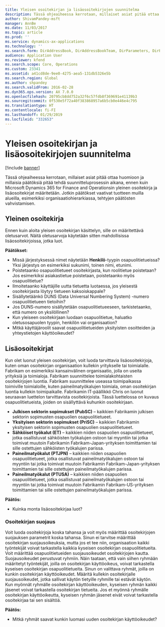 ```yaml
---
title: Yleisen osoitekirjan ja lisäosoitekirjojen suunnitelma
description: Tässä ohjeaiheessa kerrotaan, millaiset asiat pitää ottaa huomioon ja millaisia päätöksiä pitää tehdä suunnitteluprosessin aikana, ennen kuin Microsoft Dynamics 365 for Finance and Operationsin yleinen osoitekirja ja lisäosoitekirjat määritetään. Jotkin päätökset vaativat tuotteen muilla alueilla, esimerkiksi organisaatiohierarkiassa, tehtyjen päätösten vahvistamisen.
author: ShivamPandey-msft
manager: AnnBe
ms.date: 11/03/2017
ms.topic: article
ms.prod: ''
ms.service: dynamics-ax-applications
ms.technology: ''
ms.search.form: DirAddressBook, DirAddressBookTeam, DirParameters, DirPartyTable
audience: Application User
ms.reviewer: kfend
ms.search.scope: Core, Operations
ms.custom: 23341
ms.assetid: a41cd8de-9ee0-4275-aea5-131db5326e5b
ms.search.region: Global
ms.author: shpandey
ms.search.validFrom: 2016-02-28
ms.dyn365.ops.version: AX 7.0.0
ms.openlocfilehash: 20795cb8dd752a32f6c57fdb8f369691e41139b3
ms.sourcegitcommit: 0f530e5f72a40f383868957a6b5cb0e446e4c795
ms.translationtype: HT
ms.contentlocale: fi-FI
ms.lasthandoff: 01/29/2019
ms.locfileid: "332653"
---
```

# <a name="plan-for-the-global-address-book-and-other-address-books"></a>Yleisen osoitekirjan ja lisäosoitekirjojen suunnitelma

[!include [banner](../includes/banner.md)]

Tässä ohjeaiheessa kerrotaan, millaiset asiat pitää ottaa huomioon ja millaisia päätöksiä pitää tehdä suunnitteluprosessin aikana, ennen kuin Microsoft Dynamics 365 for Finance and Operationsin yleinen osoitekirja ja lisäosoitekirjat määritetään. Jotkin päätökset vaativat tuotteen muilla alueilla, esimerkiksi organisaatiohierarkiassa, tehtyjen päätösten vahvistamisen.

## <a name="global-address-book"></a>Yleinen osoitekirja

Ennen kuin aloita yleisen osoitekirjan käsittelyn, sille on määritettävä oletusarvot. Näitä oletusarvoja käytetään sitten mahdollisissa lisäosoitekirjoissa, jotka luot.

**Päätökset:**

- Missä järjestyksessä nimet näytetään **Henkilö**-tyypin osapuolitietueissa? Yksi järjestys on esimerkiksi sukunimi, toinen nimi, etunimi.
- Poistetaanko osapuolitietueet osoitekirjasta, kun roolitietue poistetaan? Jos esimerkiksi asiakastietue poistetaan, poistetaanko myös osapuolitietue?
- Ilmoitetaanko käyttäjille uutta tietuetta luotaessa, jos yleisestä osoitekirjasta löytyy tietueen kaksoiskappale?
- Sisällytetäänkö DUNS (Data Universal Numbering System) -numero osapuolitietueen tietoihin?
- Jos DUNS-numero sisällytetään osapuolitietueeseen, tarkistetaanko, että numero on yksilöllinen?
- Kun yleiseen osoitekirjaan luodaan osapuolitietue, haluatko oletusosapuolen tyypin, henkilön vai organisaation?
- Mitkä käyttäjäroolit saavat osapuolitietueiden yksityisten osoitteiden ja yhteystietojen käyttöoikeudet?

## <a name="additional-address-books"></a>Lisäosoitekirjat

Kun olet luonut yleisen osoitekirjan, voit luoda tarvittavia lisäosoitekirjoja, kuten oman osoitekirjan organisaation kullekin yritykselle tai toimialalle. Fabrikam on esimerkiksi kansainvälinen organisaatio, jolla on useita yrityksiä ja toimialoja. Fabrikam suunnittelee toimialakohtaisten osoitekirjojen luontia. Fabrikam suunnittelee useassa toimipaikassa toimiville toimialoille, kuten paineilmatyökalujen toimiala, oman osoitekirjan luontia kullekin toimipaikalle. Fabrikamin IT-päällikkö Chris on luonut seuraavan luettelon tarvittavista osoitekirjoista. Tässä luettelossa on kuvaus osapuolitietueista, joiden on sisällyttävä kuhunkin osoitekirjaan.

- **Julkisen sektorin sopimukset (PubSC)** – kaikkien Fabrikamin julkisen sektorin sopimusten osapuolien osapuolitietueet.
- **Yksityisen sektorin sopimukset (PriSC)** – kaikkien Fabrikamin yksityisen sektorin sopimusten osapuolien osapuolitietueet.
- **Sähköiset työkalut (ET)** – kaikkien niiden osapuolien osapuolitietueet, jotka osallistuvat sähköisten työkalujen ostoon tai myyntiin tai jotka toimivat muutoin Fabrikamin Fabrikam-Japan-yrityksen toimittamien tai sille ostettujen sähköisten työkalujen parissa.
- **Paineilmatyökalut (PTJPN)** – kaikkien niiden osapuolien osapuolitietueet, jotka osallistuvat paineilmatyökalujen ostoon tai myyntiin tai jotka toimivat muutoin Fabrikamin Fabrikam-Japan-yrityksen toimittamien tai sille ostettujen paineilmatyökalujen parissa.
- **Paineilmatyökalut (PTUSA)** – kaikkien niiden osapuolien osapuolitietueet, jotka osallistuvat paineilmatyökalujen ostoon tai myyntiin tai jotka toimivat muutoin Fabrikamin Fabrikam-US-yrityksen toimittamien tai sille ostettujen paineilmatyökalujen parissa.

**Päätös:**

- Kuinka monta lisäosoitekirjaa luot?

### <a name="address-book-security"></a>Osoitekirjan suojaus

Voit luoda osoitekirjoja koska tahansa ja voit myös määrittää osoitekirjojen suojauksen parametrit koska tahansa. Sinun ei tarvitse määrittää osoitekirjan suojausoikeuksia, mutta jos et tee niin, organisaation kaikki työntekijät voivat tarkastella kaikkia kyseisen osoitekirjan osapuolitietueita. Voit määrittää osapuolitietueiden suojausoikeudet osoitekirjojen kautta. Suojausoikeudet perustuvat ryhmiin. Näin taataan, että vain siihen ryhmään määritetyt työntekijät, joilla on osoitekirjan käyttöoikeus, voivat tarkastella kyseisen osoitekirjan osapuolitietueita. Sinun on valittava ryhmät, joilla on kunkin osoitekirjan käyttöoikeudet. Määritä kullekin osoitekirjalle suojausoikeudet, jotka sallivat käytön tietyille ryhmille tai estävät käytön. Kun myönnät ryhmälle osoitekirjan käyttöoikeuden, kyseisen ryhmän kaikki jäsenet voivat tarkastella osoitekirjan tietueita. Jos et myönnä ryhmälle osoitekirjan käyttöoikeutta, kyseisen ryhmän jäsenet eivät voivat tarkastella osoitekirjaa tai sen sisältöä.

**Päätös:**

- Mitkä ryhmät saavat kunkin luomasi uuden osoitekirjan käyttöoikeudet?
